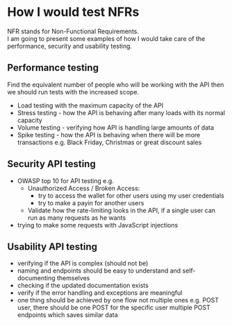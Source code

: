 # How I would test NFRs
NFR stands for Non-Functional Requirements. <br>
I am going to present some examples of how I would take care of the performance, security and usability testing.

## Performance testing
Find the equivalent number of people who will be working with the API then we should run tests with the increased scope.
- Load testing with the maximum capacity of the API
- Stress testing - how the API is behaving after many loads with its normal capacity
- Volume testing - verifying how API is handling large amounts of data
- Spike testing - how the API is behaving when there will be more transactions e.g. Black Friday, Christmas or great discount sales

## Security API testing
- OWASP top 10 for API testing e.g.
	- Unauthorized Access / Broken Access: 
		- try to access the wallet for other users using my user credentials
		- try to make a payin for another users
	- Validate how the rate-limiting looks in the API, if a single user can run as many requests as he wants
- trying to make some requests with JavaScript injections

## Usability API testing
- verifying if the API is complex (should not be)
- naming and endpoints should be easy to understand and self-documenting themselves
- checking if the updated documentation exists
- verify if the error handling and exceptions are meaningful
- one thing should be achieved by one flow not multiple ones e.g. POST user, there should be one POST for the specific user multiple POST endpoints which saves similar data
